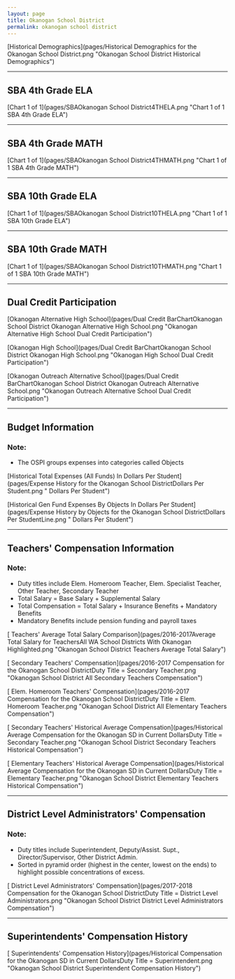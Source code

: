 ```yaml
---
layout: page
title: Okanogan School District
permalink: okanogan school district
---
```



[Historical Demographics](pages/Historical Demographics for the Okanogan School District.png "Okanogan School District Historical Demographics")

___

## SBA 4th Grade ELA

[Chart 1 of 1](pages/SBAOkanogan School District4THELA.png "Chart 1 of 1 SBA 4th Grade ELA")


___

## SBA 4th Grade MATH

[Chart 1 of 1](pages/SBAOkanogan School District4THMATH.png "Chart 1 of 1 SBA 4th Grade MATH")


___

## SBA 10th Grade ELA

[Chart 1 of 1](pages/SBAOkanogan School District10THELA.png "Chart 1 of 1 SBA 10th Grade ELA")


___

## SBA 10th Grade MATH

[Chart 1 of 1](pages/SBAOkanogan School District10THMATH.png "Chart 1 of 1 SBA 10th Grade MATH")


___

## Dual Credit Participation

[Okanogan Alternative High School](pages/Dual Credit BarChartOkanogan School District Okanogan Alternative High School.png "Okanogan Alternative High School Dual Credit Participation")

[Okanogan High School](pages/Dual Credit BarChartOkanogan School District Okanogan High School.png "Okanogan High School Dual Credit Participation")

[Okanogan Outreach Alternative School](pages/Dual Credit BarChartOkanogan School District Okanogan Outreach Alternative School.png "Okanogan Outreach Alternative School Dual Credit Participation")


___

## Budget Information
### Note:
- The OSPI groups expenses into categories called Objects

[Historical Total Expenses (All Funds) In Dollars Per Student](pages/Expense History for the Okanogan School DistrictDollars Per Student.png " Dollars Per Student")

[Historical Gen Fund Expenses By Objects In Dollars Per Student](pages/Expense History by Objects for the Okanogan School DistrictDollars Per StudentLine.png " Dollars Per Student")


___

## Teachers' Compensation Information
### Note:
- Duty titles include Elem. Homeroom Teacher, Elem. Specialist Teacher, Other Teacher, Secondary Teacher
- Total Salary = Base Salary + Supplemental Salary
- Total Compensation = Total Salary + Insurance Benefits + Mandatory Benefits
- Mandatory Benefits include pension funding and payroll taxes

[ Teachers' Average Total Salary Comparison](pages/2016-2017Average Total Salary for TeachersAll WA School Districts With Okanogan Highlighted.png "Okanogan School District Teachers Average Total Salary")

[ Secondary Teachers' Compensation](pages/2016-2017 Compensation for the Okanogan School DistrictDuty Title = Secondary Teacher.png "Okanogan School District All Secondary Teachers Compensation")

[ Elem. Homeroom Teachers' Compensation](pages/2016-2017 Compensation for the Okanogan School DistrictDuty Title = Elem. Homeroom Teacher.png "Okanogan School District All Elementary Teachers Compensation")

[ Secondary Teachers' Historical Average Compensation](pages/Historical Average Compensation for the Okanogan SD in Current DollarsDuty Title = Secondary Teacher.png "Okanogan School District Secondary Teachers Historical Compensation")

[ Elementary Teachers' Historical Average Compensation](pages/Historical Average Compensation for the Okanogan SD in Current DollarsDuty Title = Elementary Teacher.png "Okanogan School District Elementary Teachers Historical Compensation")


___

## District Level Administrators' Compensation

### Note:
- Duty titles include Superintendent, Deputy/Assist. Supt., Director/Supervisor, Other District Admin.
- Sorted in pyramid order (highest in the center, lowest on the ends) to highlight possible concentrations of excess.

[ District Level Administrators' Compensation](pages/2017-2018 Compensation for the Okanogan School DistrictDuty Title = District Level Administrators.png "Okanogan School District District Level Administrators Compensation")


___

## Superintendents' Compensation History

[ Superintendents' Compensation History](pages/Historical Compensation for the Okanogan SD in Current DollarsDuty Title = Superintendent.png "Okanogan School District Superintendent Compensation History")

